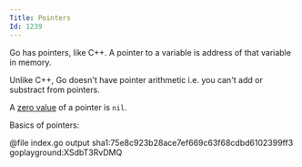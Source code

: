 ```yaml
---
Title: Pointers
Id: 1239
---
```


Go has pointers, like C++. A pointer to a variable is address of that variable in memory.

Unlike C++, Go doesn't have pointer arithmetic i.e. you can't add or substract from pointers.

A [zero value](a-6069) of a pointer is `nil`.

Basics of pointers:

@file index.go output sha1:75e8c923b28ace7ef669c63f68cdbd6102399ff3 goplayground:XSdbT3RvDMQ

